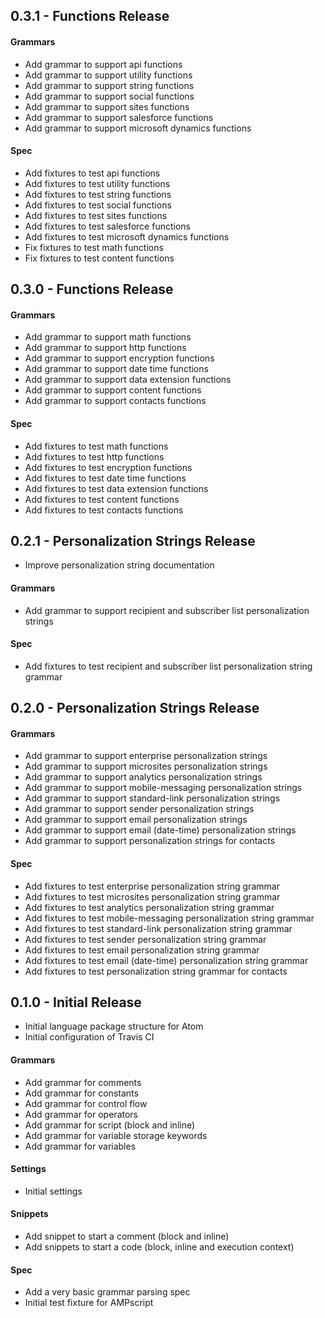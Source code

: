 ## 0.3.1 - Functions Release

#### Grammars
* Add grammar to support api functions
* Add grammar to support utility functions
* Add grammar to support string functions
* Add grammar to support social functions
* Add grammar to support sites functions
* Add grammar to support salesforce functions
* Add grammar to support microsoft dynamics functions

#### Spec
* Add fixtures to test api functions
* Add fixtures to test utility functions
* Add fixtures to test string functions
* Add fixtures to test social functions
* Add fixtures to test sites functions
* Add fixtures to test salesforce functions
* Add fixtures to test microsoft dynamics functions
* Fix fixtures to test math functions
* Fix fixtures to test content functions


## 0.3.0 - Functions Release

#### Grammars
* Add grammar to support math functions
* Add grammar to support http functions
* Add grammar to support encryption functions
* Add grammar to support date time functions
* Add grammar to support data extension functions
* Add grammar to support content functions
* Add grammar to support contacts functions

#### Spec
* Add fixtures to test math functions
* Add fixtures to test http functions
* Add fixtures to test encryption functions
* Add fixtures to test date time functions
* Add fixtures to test data extension functions
* Add fixtures to test content functions
* Add fixtures to test contacts functions


## 0.2.1 - Personalization Strings Release
* Improve personalization string documentation

#### Grammars
* Add grammar to support recipient and subscriber list personalization strings

#### Spec
* Add fixtures to test recipient and subscriber list personalization string grammar


## 0.2.0 - Personalization Strings Release

#### Grammars
* Add grammar to support enterprise personalization strings
* Add grammar to support microsites personalization strings
* Add grammar to support analytics personalization strings
* Add grammar to support mobile-messaging personalization strings
* Add grammar to support standard-link personalization strings
* Add grammar to support sender personalization strings
* Add grammar to support email personalization strings
* Add grammar to support email (date-time) personalization strings
* Add grammar to support personalization strings for contacts

#### Spec
* Add fixtures to test enterprise personalization string grammar
* Add fixtures to test microsites personalization string grammar
* Add fixtures to test analytics personalization string grammar
* Add fixtures to test mobile-messaging personalization string grammar
* Add fixtures to test standard-link personalization string grammar
* Add fixtures to test sender personalization string grammar
* Add fixtures to test email personalization string grammar
* Add fixtures to test email (date-time) personalization string grammar
* Add fixtures to test personalization string grammar for contacts


## 0.1.0 - Initial Release
* Initial language package structure for Atom
* Initial configuration of Travis CI

#### Grammars
* Add grammar for comments
* Add grammar for constants
* Add grammar for control flow
* Add grammar for operators
* Add grammar for script (block and inline)
* Add grammar for variable storage keywords
* Add grammar for variables

#### Settings
* Initial settings

#### Snippets
* Add snippet to start a comment (block and inline)
* Add snippets to start a code (block, inline and execution context)

#### Spec
* Add a very basic grammar parsing spec
* Initial test fixture for AMPscript
